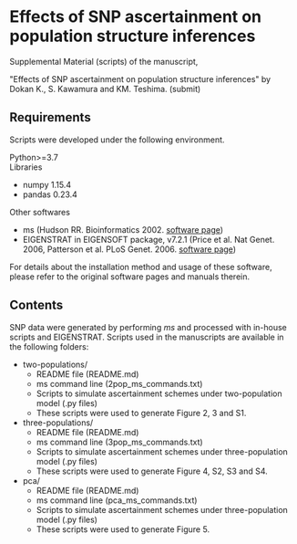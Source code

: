 # Effects of SNP ascertainment on population structure inferences

Supplemental Material (scripts) of the manuscript,

"Effects of SNP ascertainment on population structure inferences"
by Dokan K., S. Kawamura and KM. Teshima. (submit)

## Requirements

Scripts were developed under the following environment.

Python>=3.7  
Libraries
  - numpy 1.15.4
  - pandas 0.23.4

Other softwares
  - ms (Hudson RR. Bioinformatics 2002. [software page](http://home.uchicago.edu/rhudson1/source/mksamples.html))
  - EIGENSTRAT in EIGENSOFT package, v7.2.1 (Price et al. Nat Genet. 2006, Patterson et al. PLoS Genet. 2006. [software page](https://www.hsph.harvard.edu/alkes-price/software/))

For details about the installation method and usage of these software, please refer to the original software pages and manuals therein.

## Contents

SNP data were generated by performing *ms* and processed with in-house scripts and EIGENSTRAT. Scripts used in the manuscripts are available in the following folders:

  - two-populations/
    - README file (README.md)
    - ms command line (2pop_ms_commands.txt)
    - Scripts to simulate ascertainment schemes under two-population model (.py files)
    - These scripts were used to generate Figure 2, 3 and S1.
  - three-populations/
      - README file (README.md)
      - ms command line (3pop_ms_commands.txt)
      - Scripts to simulate ascertainment schemes under three-population model (.py files)
      - These scripts were used to generate Figure 4, S2, S3 and S4.
  - pca/
      - README file (README.md)
      - ms command line (pca_ms_commands.txt)
      - Scripts to simulate ascertainment schemes under three-population model (.py files)
      - These scripts were used to generate Figure 5.
